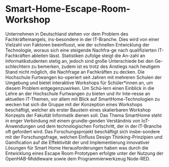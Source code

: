 # Smart-Home-Escape-Room-Workshop

Unternehmen in Deutschland stehen vor dem Problem des Fachkräftemangels, ins-besondere in der IT-Branche. Dies wird von einer Vielzahl von Faktoren beeinflusst, wie der schnellen Entwicklung der Technologie, woraus sich eine steigende Nachfra-ge nach qualifizierten IT-Fachkräften ableiten lässt. Statistiken zufolge steigt die An-zahl an Informatikstudenten stetig an, jedoch sind große Unterschiede bei den Ge-schlechtern zu bemerken, zudem ist es trotz des Anstiegs nach heutigem Stand nicht möglich, die Nachfrage an Fachkräften zu decken. Die Hochschule Furtwangen ko-operiert seit Jahren mit mehreren Schulen der Umgebung und bietet interaktive Workshops für Schüler*innen an, um diesem Problem entgegenzuwirken. Um Schü-lern einen Einblick in die Lehre an der Hochschule Furtwangen zu bieten und ihr Inte-resse an aktuellen IT-Themen, vor allem mit Blick auf SmartHome-Technologien zu wecken hat sich die Gruppe mit der Konzeption eines Workshops beschäftigt, welcher als erster Baustein eines skalierbaren Workshop Konzepts der Fakultät Informatik dienen soll. Das Thema SmartHome steht in enger Verbindung mit einem grundle-genden Verständnis von IoT-Anwendungen und dem technologischen Fortschritt, der in der IT-Branche oft gefordert wird. Das Forschungsprojekt beschäftigt sich insbe-sondere mit der Forschungsfrage, welchen Einfluss Design Thinking-Prinzipien und Gamification auf die Effektivität der und Implementierung innovativer Lösungen für Smart Home Herausforderungen haben was durch die Entwicklung eines Escape Room Prototypen erfolgte unter der Nutzung der OpenHAB-Middleware sowie dem Programmierwerkzeug Node-RED.